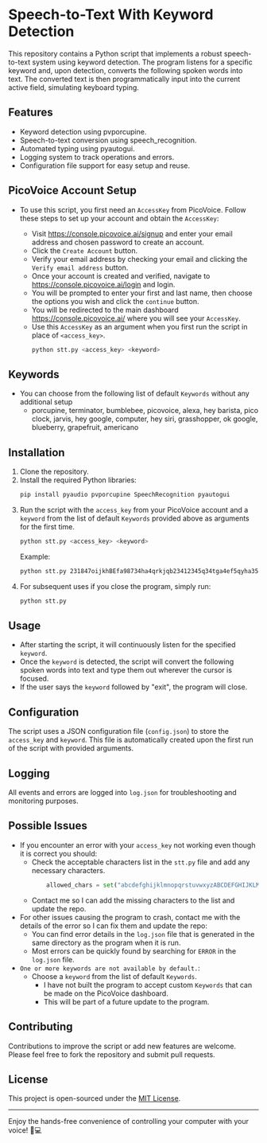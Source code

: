 # Speech-to-Text With Keyword Detection

This repository contains a Python script that implements a robust speech-to-text system using keyword detection. The program listens for a specific keyword and, upon detection, converts the following spoken words into text. The converted text is then programmatically input into the current active field, simulating keyboard typing.

## Features
- Keyword detection using pvporcupine.
- Speech-to-text conversion using speech_recognition.
- Automated typing using pyautogui.
- Logging system to track operations and errors.
- Configuration file support for easy setup and reuse.

## PicoVoice Account Setup
- To use this script, you first need an `AccessKey` from PicoVoice. Follow these steps to set up your account and obtain the `AccessKey`:

  - Visit https://console.picovoice.ai/signup and enter your email address and chosen password to create an account.
  - Click the `Create Account` button.
  - Verify your email address by checking your email and clicking the `Verify email address` button.
  - Once your account is created and verified, navigate to https://console.picovoice.ai/login and login.
  - You will be prompted to enter your first and last name, then choose the options you wish and click the `continue` button.
  - You will be redirected to the main dashboard https://console.picovoice.ai/ where you will see your `AccessKey`.
  - Use this `AccessKey` as an argument when you first run the script in place of `<access_key>`.
    ```bash
    python stt.py <access_key> <keyword>
    ```

## Keywords
- You can choose from the following list of default `Keywords` without any additional setup
  - porcupine, terminator, bumblebee, picovoice, alexa, hey barista, pico clock, jarvis, hey google, computer, hey siri, grasshopper, ok google, blueberry, grapefruit, americano

## Installation
1. Clone the repository.
2. Install the required Python libraries:
   ```bash
   pip install pyaudio pvporcupine SpeechRecognition pyautogui
   ```
3. Run the script with the `access_key` from your PicoVoice account and a `keyword` from the list of default `Keywords` provided above as arguments for the first time.
   ```bash
   python stt.py <access_key> <keyword>
   ```
   Example:
   ```bash
   python stt.py 231847oijkhBEfa98734ha4qrkjqb23412345q34tga4ef5qyha35g+= listen
   ```
5. For subsequent uses if you close the program, simply run:
   ```bash
   python stt.py
   ```

## Usage
- After starting the script, it will continuously listen for the specified `keyword`.
- Once the `keyword` is detected, the script will convert the following spoken words into text and type them out wherever the cursor is focused.
- If the user says the `keyword` followed by "exit", the program will close.

## Configuration
The script uses a JSON configuration file (`config.json`) to store the `access_key` and `keyword`. This file is automatically created upon the first run of the script with provided arguments.

## Logging
All events and errors are logged into `log.json` for troubleshooting and monitoring purposes.

## Possible Issues
- If you encounter an error with your `access_key` not working even though it is correct you should:
  - Check the acceptable characters list in the `stt.py` file and add any necessary characters.
    ```python
        allowed_chars = set("abcdefghijklmnopqrstuvwxyzABCDEFGHIJKLMNOPQRSTUVWXYZ0123456789/=+")
    ```
  - Contact me so I can add the missing characters to the list and update the repo.
- For other issues causing the program to crash, contact me with the details of the error so I can fix them and update the repo:
  - You can find error details in the `log.json` file that is generated in the same directory as the program when it is run.
  - Most errors can be quickly found by searching for `ERROR` in the `log.json` file.
- `One or more keywords are not available by default.`:
  - Choose a `keyword` from the list of default `Keywords`.
    - I have not built the program to accept custom `Keywords` that can be made on the PicoVoice dashboard.
    - This will be part of a future update to the program.

## Contributing
Contributions to improve the script or add new features are welcome. Please feel free to fork the repository and submit pull requests.

## License
This project is open-sourced under the [MIT License](LICENSE).

---

Enjoy the hands-free convenience of controlling your computer with your voice! 🎤💻
